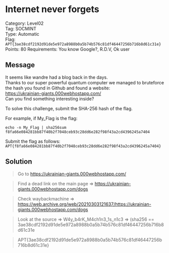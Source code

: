 # Internet never forgets

Category: Level02  
Tag: SOCMINT  
Type: Automatic  
Flag: `APT{3ae38cdf2192d91de5e972a8988b0a5b74b576c81df46447256b716b8d61c31e}`  
Points: 80
Requirements: You know Google?, R.D.V, Ok user

## Message

It seems like wandre had a blog back in the days.  
Thanks to our super powerful quantum computer we managed to bruteforce the hash you found in Github and found a website:  
https://ukrainian-giants.000webhostapp.com/  
Can you find something interesting inside?  

To solve this challenge, submit the SHA-256 hash of the flag.

For example, if My_Flag is the flag:
```
echo -n My_Flag | sha256sum
f8fa66e084281bb87f40b2f7048ceb93c28dd6e282f98f43a2cd4396245a7404
```

Submit the flag as follows:  
`APT{f8fa66e084281bb87f40b2f7048ceb93c28dd6e282f98f43a2cd4396245a7404}`

## Solution

> Go to https://ukrainian-giants.000webhostapp.com/ 

> Find a dead link on the main page => https://ukrainian-giants.000webhostapp.com/dogs

> Check waybackmachine => https://web.archive.org/web/20210303121637/https://ukrainian-giants.000webhostapp.com/dogs
 
> Look at the source => W4y_b4rK_M4ch1n3_1s_n1c3 => (sha256 == 3ae38cdf2192d91de5e972a8988b0a5b74b576c81df46447256b716b8d61c31e 

> APT{3ae38cdf2192d91de5e972a8988b0a5b74b576c81df46447256b716b8d61c31e}

